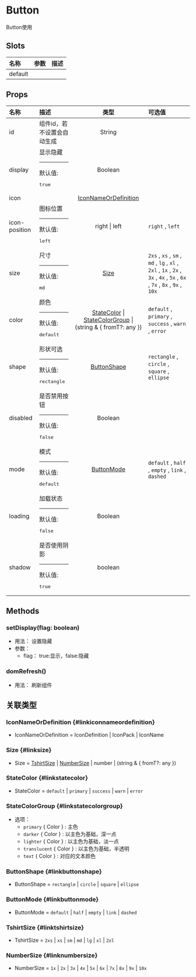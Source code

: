 # Button


Button使用

## Slots


<div class="slots">

| 名称    | 参数 | 描述 |
| :------ | :--- | :--- |
| default |      |      |

</div>



## Props


<div class="props">

| 名称          | 描述                                        |                                                    类型                                                    | 可选值                                                                                                                  |
| :------------ | :------------------------------------------ | :--------------------------------------------------------------------------------------------------------: | :---------------------------------------------------------------------------------------------------------------------- |
| id            | 组件id，若不设置会自动生成                  |                                                   String                                                   |                                                                                                                         |
| display       | 显示隐藏<hr>默认值:<br><pre>true</pre>      |                                                   Boolean                                                  |                                                                                                                         |
| icon          |                                             |                              [IconNameOrDefinition](#linkiconnameordefinition)                             |                                                                                                                         |
| icon-position | 图标位置<hr>默认值:<br><pre>left</pre>      |                                                right \| left                                               | `right` , `left`                                                                                                        |
| size          | 尺寸<hr>默认值:<br><pre>md</pre>            |                                              [Size](#linksize)                                             | `2xs` , `xs` , `sm` , `md` , `lg` , `xl` , `2xl` , `1x` , `2x` , `3x` , `4x` , `5x` , `6x` , `7x` , `8x` , `9x` , `10x` |
| color         | 颜色<hr>默认值:<br><pre>default</pre>       | [StateColor](#linkstatecolor) \| [StateColorGroup](#linkstatecolorgroup) \| (string &amp; { fromT?: any }) | `default` , `primary` , `success` , `warn` , `error`                                                                    |
| shape         | 形状可选<hr>默认值:<br><pre>rectangle</pre> |                                       [ButtonShape](#linkbuttonshape)                                      | `rectangle` , `circle` , `square` , `ellipse`                                                                           |
| disabled      | 是否禁用按钮<hr>默认值:<br><pre>false</pre> |                                                   Boolean                                                  |                                                                                                                         |
| mode          | 模式<hr>默认值:<br><pre>default</pre>       |                                        [ButtonMode](#linkbuttonmode)                                       | `default` , `half` , `empty` , `link` , `dashed`                                                                        |
| loading       | 加载状态<hr>默认值:<br><pre>false</pre>     |                                                   Boolean                                                  |                                                                                                                         |
| shadow        | 是否使用阴影<hr>默认值:<br><pre>true</pre>  |                                                   boolean                                                  |                                                                                                                         |

</div>



## Methods

### setDisplay(flag: boolean)
- 用法： 设置隐藏
- 参数：
	 - flag： true:显示，false:隐藏

### domRefresh()
- 用法： 刷新组件

## 关联类型



### IconNameOrDefinition {#linkiconnameordefinition}

- IconNameOrDefinition = 	 IconDefinition \| IconPack \| IconName

### Size {#linksize}

- Size = 	 [TshirtSize](#linktshirtsize) \| [NumberSize](#linknumbersize) \| number \| (string &amp; { fromT?: any })

### StateColor {#linkstatecolor}

- StateColor = 	 `default` \| `primary` \| `success` \| `warn` \| `error`

### StateColorGroup {#linkstatecolorgroup}

- 选项：
	 - `primary` { Color } : 主色
	 - `darker` { Color } : 以主色为基础，深一点
	 - `lighter` { Color } : 以主色为基础，淡一点
	 - `translucent` { Color } : 以主色为基础，半透明
	 - `text` { Color } : 对应的文本颜色

### ButtonShape {#linkbuttonshape}

- ButtonShape = 	 `rectangle` \| `circle` \| `square` \| `ellipse`

### ButtonMode {#linkbuttonmode}

- ButtonMode = 	 `default` \| `half` \| `empty` \| `link` \| `dashed`

### TshirtSize {#linktshirtsize}

- TshirtSize = 	 `2xs` \| `xs` \| `sm` \| `md` \| `lg` \| `xl` \| `2xl`

### NumberSize {#linknumbersize}

- NumberSize = 	 `1x` \| `2x` \| `3x` \| `4x` \| `5x` \| `6x` \| `7x` \| `8x` \| `9x` \| `10x`